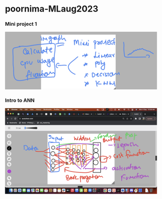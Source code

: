 # poornima-MLaug2023

### Mini project 1

<img src="proj1.png">

### Intro to ANN 

<img src="ann.png">



